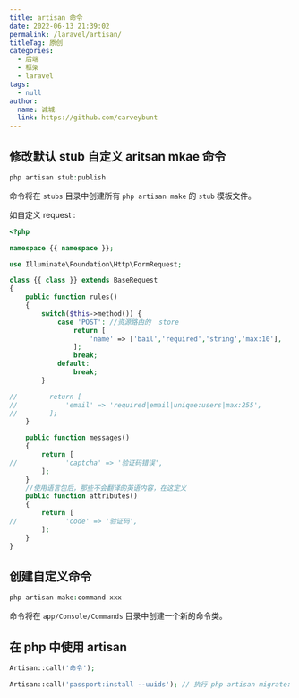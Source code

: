 ```yaml
---
title: artisan 命令
date: 2022-06-13 21:39:02
permalink: /laravel/artisan/
titleTag: 原创
categories: 
  - 后端
  - 框架
  - laravel
tags: 
  - null
author: 
  name: 诚城
  link: https://github.com/carveybunt
---
```

## 修改默认 stub 自定义 aritsan mkae 命令

```php
php artisan stub:publish

```

命令将在 `stubs` 目录中创建所有 `php artisan make` 的 `stub` 模板文件。

如自定义 request :

```php
<?php

namespace {{ namespace }};

use Illuminate\Foundation\Http\FormRequest;

class {{ class }} extends BaseRequest
{
    public function rules()
    {
        switch($this->method()) {
            case 'POST': //资源路由的  store
                return [
                    'name' => ['bail','required','string','max:10'],
                ];
                break;
            default:
                break;
        }

//        return [
//            'email' => 'required|email|unique:users|max:255',
//        ];
    }

    public function messages()
    {
        return [
//            'captcha' => '验证码错误',
        ];
    }
    //使用语言包后，那些不会翻译的英语内容，在这定义
    public function attributes()
    {
        return [
//            'code' => '验证码',
        ];
    }
}
```

## 创建自定义命令

```php
php artisan make:command xxx
```

命令将在 `app/Console/Commands` 目录中创建一个新的命令类。

## 在 php 中使用 artisan

```php
Artisan::call('命令');

Artisan::call('passport:install --uuids'); // 执行 php artisan migrate:refresh --seed 记得回车一下
```
